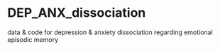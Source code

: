 # DEP_ANX_dissociation
data &amp; code for depression &amp; anxiety dissociation regarding emotional episodic memory
